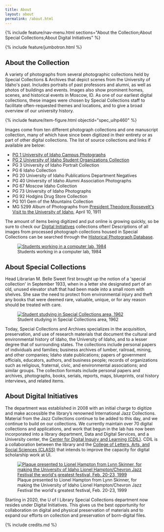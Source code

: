```yaml
---
title: About
layout: about
permalink: /about.html
---
```

{% include feature/nav-menu.html sections="About the Collection;About Special Collections;About Digital Initiatives" %} 

{% include feature/jumbotron.html %} 

## About the Collection

A variety of photographs from several photographic collections held by Special Collections & Archives that depict scenes from the University of Idaho's past. Includes portraits of past professors and alumni, as well as photos of buildings and events. Images also show prominent homes, scenes, and historical events in Moscow, ID. As one of our earliest digital collections, these images were chosen by Special Collections staff to facilitate often-requested themes and locations, and to give a broad overview of our university history. 

{% include feature/item-figure.html objectid="spec_uihp460" %}

Images come from ten different photograph collections and one manuscript collection, many of which have since been digitized in their entirety or as part of other digital collections. The list of source collections and links if available are below:

* [PG 1 University of Idaho Campus Photographs](https://www.lib.uidaho.edu/digital/campus/) 
* [PG 2 University of Idaho Student Organizations Collection](https://digital.lib.uidaho.edu/digital/collection/pg2)  
* PG 3 University of Idaho Portrait Collection 
* PG 6 Idaho Collection
* PG 20 University of Idaho Publications Department Negatives
* PG 40 University of Idaho Alumni Association Photographs 
* PG 67 Moscow Idaho Collection 
* PG 73 University of Idaho Photographs 
* PG 92 Hodgins Drug Store Collection 
* PG 101 Gem of the Mountains Collection 
* MG 5299 Album of Photographs from [President Theodore Roosevelt's Visit to the University of Idaho](https://www.lib.uidaho.edu/digital/troosevelt/index.html), April 10, 1911

The amount of items being digitized and put online is growing quickly, so be sure to check our [Digital Initiatives](https://www.lib.uidaho.edu/digital/) collections often! Descriptions of all images from processed photograph collections housed in Special Collections can be searched through the [Historical Photograph Database](https://www.lib.uidaho.edu/special-collections/histphoto/).

<div class="text-center">
<figure class="figure">
<a href="https://digital.lib.uidaho.edu/digital/api/singleitem/image/p17254coll3/668/" target="_blank"><img src="https://digital.lib.uidaho.edu/digital/api/singleitem/image/p17254coll3/668/default.jpg" class="figure-img img-fluid rounded" alt="Students working in a computer lab, 1984"></a>
  <figcaption class="figure-caption">Students working in a computer lab, 1984</figcaption>
  </figure>
</div>

## About Special Collections

Head Librarian M. Belle Sweet first brought up the notion of a 'special collection' in September 1933, when in a letter she designated part of an old, unused elevator shaft that had been made into a small room with shelves. She saw the need to protect from environmental injury and theft any books that were deemed rare, valuable, unique, or for any reason should be treated with care. 

<div class="text-center">
<figure class="figure">
<a href="https://digital.lib.uidaho.edu/digital/api/singleitem/image/pg1/459/" target="_blank"><img src="https://digital.lib.uidaho.edu/digital/api/singleitem/image/pg1/459/default.jpg" class="figure-img img-fluid rounded" alt="Student studying in Special Collections area, 1962"></a>
  <figcaption class="figure-caption">Student studying in Special Collections area, 1962</figcaption>
  </figure>
</div>

Today, Special Collections and Archives specializes in the acquisition, preservation, and use of research materials that document the cultural and environmental history of Idaho, the University of Idaho, and to a lesser degree that of surrounding states. The collections include personal papers of individuals and families; business archives of lumber, railroad, mining, and other companies; Idaho state publications; papers of government officials, educators, authors, and business people; records of organizations such as religious, fraternal, civic, and environmental associations; and similar groups. The collection formats include personal papers and archives, photographs, books, serials, reports, maps, blueprints, oral history interviews, and related items.

## About Digital Initiatives

The department was established in 2008 with an initial charge to digitize and make accessible the library’s renowned International Jazz Collections. Material from the Jazz Collections continue to be added to this day, and we continue to build on our collections. We currently maintain over 70 digital collections and applications, and work that begun in the lab has now been incorporated into a library department, Data and Digital Services, and a University center, the [Center for Digital Inquiry and Learning (CDIL)](https://cdil.lib.uidaho.edu/). CDIL is a collaboration between the library and the [College of Letters, Arts, and Social Sciences (CLASS)](https://www.uidaho.edu/class) that intends to improve the capacity for digital scholarship work at UI.

<div class="text-center">
<figure class="figure">
<a href="https://digital.lib.uidaho.edu/digital/api/singleitem/image/ijcs/4579/" target="_blank"><img src="https://digital.lib.uidaho.edu/digital/api/singleitem/image/ijcs/4579/default.jpg" class="figure-img img-fluid rounded" alt="Plaque presented to Lionel Hampton from Lynn Skinner, for making the University of Idaho Lionel Hampton/Chevron Jazz Festival the world's greatest festival, Feb. 20-23, 1999"></a>
  <figcaption class="figure-caption">Plaque presented to Lionel Hampton from Lynn Skinner, for making the University of Idaho Lionel Hampton/Chevron Jazz Festival the world's greatest festival, Feb. 20-23, 1999</figcaption>
  </figure>
</div>

Starting in 2020, the U of I Library Special Collections department now resides under Digital Initiatives. This gives us the best opportunity for collaboration on digital and physical preservation of materials and to expand our efforts on collection and preservation of born-digital files. 


{% include credits.md %}
